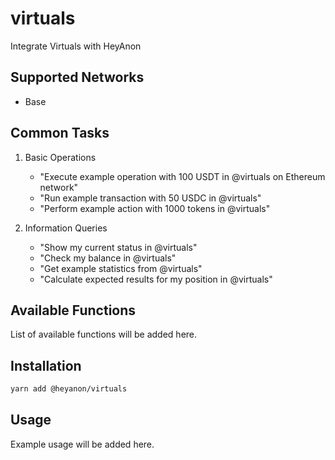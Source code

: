 # virtuals

Integrate Virtuals with HeyAnon

## Supported Networks

- Base

## Common Tasks

1. Basic Operations
   - "Execute example operation with 100 USDT in @virtuals on Ethereum network"
   - "Run example transaction with 50 USDC in @virtuals"
   - "Perform example action with 1000 tokens in @virtuals"

2. Information Queries
   - "Show my current status in @virtuals"
   - "Check my balance in @virtuals"
   - "Get example statistics from @virtuals"
   - "Calculate expected results for my position in @virtuals"


## Available Functions

List of available functions will be added here.

## Installation

```bash
yarn add @heyanon/virtuals
```

## Usage

Example usage will be added here.
